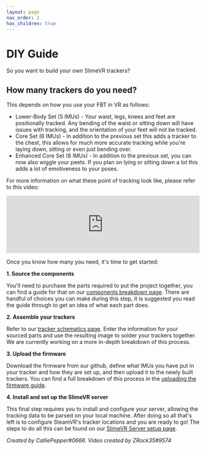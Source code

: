 ```yaml
---
layout: page
nav_order: 2
has_children: true
---
```


# DIY Guide

So you want to build your own SlimeVR trackers?

## How many trackers do you need?

This depends on how you use your FBT in VR as follows:

* Lower-Body Set (5 IMUs) - Your waist, legs, knees and feet are positionally tracked. Any bending of the waist or sitting down will have issues with tracking, and the orientation of your feet will not be tracked.
* Core Set (6 IMUs) - In addition to the previous set this adds a tracker to the chest, this allows for much more accurate tracking while you're laying down, sitting or even just bending over.
* Enhanced Core Set (8 IMUs) - In addition to the previous set, you can now also wiggle your peets. If you plan on lying or sitting down a lot this adds a lot of emotiveness to your poses.

For more information on what these point of tracking look like, please refer to this video:

<div class="video-container">
<iframe width="100%" height="auto" src="https://www.youtube.com/embed/Nl_6eQV32ys" title="YouTube video player" frameborder="0" allow="accelerometer; autoplay; clipboard-write; encrypted-media; gyroscope; picture-in-picture" allowfullscreen></iframe>
</div>

Once you know how many you need, it's time to get started:

**1. Source the components**

You'll need to purchase the parts required to put the project together, you can find a guide for that on our [components breakdown page](components_breakdown.md). There are handful of choices you can make during this step, it is suggested you read the guide through to get an idea of what each part does.

**2. Assemble your trackers**

Refer to our [tracker schematics page](tracker_schematics.md). Enter the information for your sourced parts and use the resulting image to solder your trackers together. We are currently working on a more in-depth breakdown of this process.

**3. Upload the firmware**

Download the firmware from our github, define what IMUs you have put in your tracker and how they are set up, and then upload it to the newly built trackers. You can find a full breakdown of this process in the [uploading the firmware guide](upload_firmware_guide.md).

**4. Install and set up the SlimeVR server**

This final step requires you to install and configure your server, allowing the tracking data to be parsed on your local machine. After doing so all that's left is to configure SteamVR's tracker locations and you are ready to go! The steps to do all this can be found on our [SlimeVR Server setup page](slimevr_setup.md).

*Created by CalliePepper#0666. Video created by ZRock35#9574*
